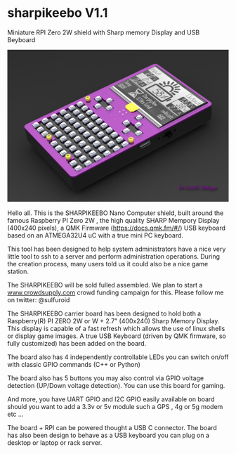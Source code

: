 # sharpikeebo V1.1
Miniature RPI Zero 2W shield with Sharp memory Display and USB Beyboard

![alt text](https://github.com/ccadic/sharpikeebo/blob/main/MemoryBrakoutX20.jpg)

Hello all.
This is the SHARPIKEEBO Nano Computer shield, built around the famous Raspberry PI Zero 2W , the high quality SHARP Mempory Display (400x240 pixels),
a QMK Firmware (https://docs.qmk.fm/#/) USB keyboard based on an ATMEGA32U4 uC with a true mini PC keyboard.

This tool has been designed to help system administrators have a nice very little tool to ssh to a server and perform administration operations. 
During the creation process, many users told us it could also be a nice game station.

The SHARPIKEEBO will be sold fulled assembled. We plan to start a www.crowdsupply.com crowd funding campaign for this. 
Please follow me on twitter: @sulfuroid


The SHARPIKEEBO carrier board has been designed to hold both a Raspberry(R) PI ZERO 2W or W + 2.7"  (400x240) Sharp Memory Display. This display is capable of a fast refresh which allows the use of linux shells or display game images. A true USB Keyboard (driven by QMK firmware, so fully customized) has been added on the board.

The board also has 4 independently controllable LEDs you can switch on/off with classic GPIO commands (C++ or Python)

The board also has 5 buttons you may also control via GPIO voltage detection (UP/Down voltage detection).  You can use this board for gaming.

And more, you have UART GPIO and I2C GPIO easily available on board should you want to add a 3.3v or 5v module such a GPS , 4g or 5g modem etc ...

The board + RPI can be powered thought a USB C connector.  The board has also been design to behave as a USB keyboard you can plug on a desktop or laptop or rack server. 


